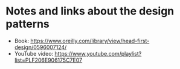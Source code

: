 # Notes and links about the design patterns
* Book: https://www.oreilly.com/library/view/head-first-design/0596007124/
* YouTube video: https://www.youtube.com/playlist?list=PLF206E906175C7E07